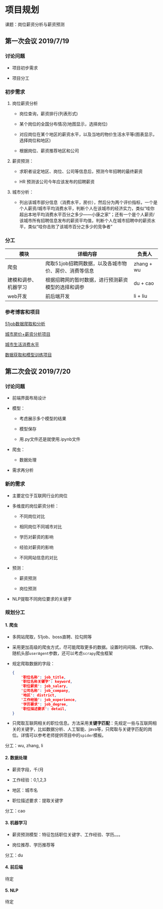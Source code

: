 # 项目规划

课题：岗位薪资分析与薪资预测

## 第一次会议 2019/7/19

### 讨论问题

- 项目初步需求

- 项目分工

### 初步需求

1. 岗位薪资分析

    - 岗位查询，薪资排行(列表形式)

    - 某个岗位的全国分布情况(地图显示，选择岗位)

    - 对应岗位在某个地区的薪资水平，以及当地的物价生活水平等(图表显示，选择岗位和地区)

    - 根据岗位、薪资推荐地区和公司

2. 薪资预测：

    - 求职者设定地区、岗位、公司等信息后，预测今年招聘的最终薪资

    - HR 预测该公司今年应该发布的招聘薪资

3. 城市分析：

    - 列出该城市部分信息（消费水平，房价），然后分为两个评价指标，一个是个人薪资/城市平均消费水平，判断个人在该城市的经济实力，类似“哇你超出本地平均消费水平百分之多少——小康之家”；还有一个是个人薪资/该城市所有招聘信息发布的薪资平均值，判断个人在城市招聘中的薪资水平，类似“哇你击败了该城市百分之多少的竞争者”

### 分工

|模块|详细内容|负责人|
|---|---|---|
|爬虫|爬取51job招聘网数据，以及各城市物价、房价、消费等信息|zhang + wu|
|建模和调参、机器学习|根据招聘网的暂时数据，进行预测薪资模型的选择和调参|du + cao|
|web开发|前后端开发|li + liu|

### 参考博客和项目

[51job数据爬取和分析](https://blog.csdn.net/weixin_42179320/article/details/88808840)

[城市房价+薪资分析项目](https://github.com/jiangwei1995910/getAwayBSG)

[城市生活消费水平](https://www.ceicdata.com/zh-hans/china/resident-consumption-level/resident-consumption-level-urban)

[数据获取和模型训练项目](https://github.com/brandonchow1997/data-science-salary-forecast)

## 第二次会议 2019/7/20

### 讨论问题

- 前端界面布局设计

- 模型：

    - 考虑展示多个模型的结果

    - 模型保存

    - 用.py文件还是就使用.ipynb文件

- 爬虫：

    - 数据处理

- 需求再分析

### 新的需求

- 主要定位于互联网行业的岗位

- 多维度的岗位薪资分析：

    - 不同岗位对比

    - 相同岗位不同城市对比

    - 学历对薪资的影响

    - 经验对薪资的影响

    - 不同网站信息的对比

- 预测：

    - 薪资预测

    - 岗位预测

- NLP提取不同岗位要求的关键字

### 规划分工

#### 1. 爬虫

- 多网站爬取，51job、boss直聘、拉勾网等

- 采用更加高级的爬虫方式，尽可能爬取更多的数据。设置时间间隔、代理ip、随机头部`userAgent`参数，还可以考虑`scrapy`爬虫框架

- 规定爬取数据的字段：

    ```json
    {
        '职位名称': job_title,
        '职位名称关键字': keyword,
        '职位薪资': job_salary,
        '公司名称': job_company,
        '地区': district,
        '工作经验': job_experience,
        '学历要求': job_degree,
        '职位描述要求': detail,
    }
    ```

- 只爬取互联网相关的职位信息。方法采用**关键字匹配**：先规定一些与互联网相关的关键字，比如数据分析、人工智能、java等，只爬取与关键字匹配的岗位。详情可以参考老师提供项目中的`spider`模板。

分工：wu, zhang, li

#### 2. 数据处理

- 薪资字段，千/月

- 工作经验：0,1,2,3

- 地区：城市名

- 职位描述要求：提取关键字

分工：cao

#### 3. 机器学习

- 薪资预测模型：特征包括职位关键字、工作经验、学历。。。

- 岗位推荐、学历推荐等

分工：du

#### 4. 前后端

待定

#### 5. NLP

待定
